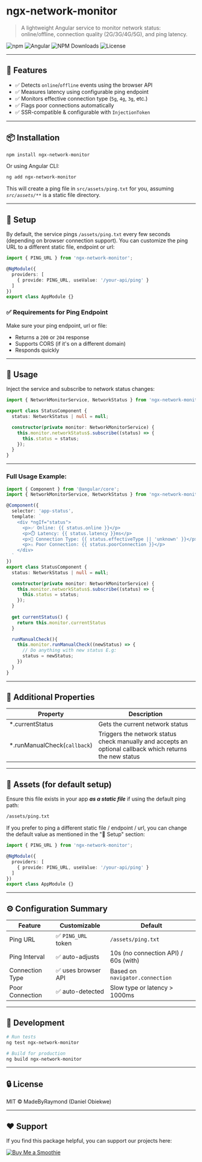 # ngx-network-monitor

> A lightweight Angular service to monitor network status: online/offline, connection quality (2G/3G/4G/5G), and ping latency.

![npm](https://img.shields.io/npm/v/ngx-network-monitor)
![Angular](https://img.shields.io/badge/angular-compatible-brightgreen)
![NPM Downloads](https://img.shields.io/npm/d18m/ngx-network-monitor)
![License](https://img.shields.io/npm/l/ngx-network-monitor)

---

## 🚀 Features

- ✅ Detects `online`/`offline` events using the browser API
- ✅ Measures latency using configurable ping endpoint
- ✅ Monitors effective connection type (`5g`, `4g`, `3g`, etc.)
- ✅ Flags poor connections automatically
- ✅ SSR-compatible & configurable with `InjectionToken`

---

## 📦 Installation

```bash
npm install ngx-network-monitor
```
Or using Angular CLI:

```bash
ng add ngx-network-monitor
```
This will create a ping file in `src/assets/ping.txt` for you, assuming _`src/assets/**`_ is a static file directory.

---

## 🔧 Setup
By default, the service pings `/assets/ping.txt` every few seconds (depending on browser connection support). You can customize the ping URL to a different static file, endpoint or url:

```ts
import { PING_URL } from 'ngx-network-monitor';

@NgModule({
  providers: [
    { provide: PING_URL, useValue: '/your-api/ping' }
  ]
})
export class AppModule {}
```

### ✅ Requirements for Ping Endpoint
Make sure your ping endpoint, url or file:
- Returns a `200` or `204` response
- Supports CORS (if it's on a different domain)
- Responds quickly

---

## 🧠 Usage

Inject the service and subscribe to network status changes:
```ts
import { NetworkMonitorService, NetworkStatus } from 'ngx-network-monitor';

export class StatusComponent {
  status: NetworkStatus | null = null;

  constructor(private monitor: NetworkMonitorService) {
    this.monitor.networkStatus$.subscribe((status) => {
      this.status = status;
    });
  }
}
```

---

### Full Usage Example:
```ts
import { Component } from '@angular/core';
import { NetworkMonitorService, NetworkStatus } from 'ngx-network-monitor';

@Component({
  selector: 'app-status',
  template: `
    <div *ngIf="status">
      <p>✅ Online: {{ status.online }}</p>
      <p>⏱️ Latency: {{ status.latency }}ms</p>
      <p>📶 Connection Type: {{ status.effectiveType || 'unknown' }}</p>
      <p>⚠️ Poor Connection: {{ status.poorConnection }}</p>
    </div>
  `
})
export class StatusComponent {
  status: NetworkStatus | null = null;

  constructor(private monitor: NetworkMonitorService) {
    this.monitor.networkStatus$.subscribe((status) => {
      this.status = status;
    });
  }
  
  get currentStatus() {
    return this.monitor.currentStatus
  }

  runManualCheck(){
    this.monitor.runManualCheck((newStatus) => {
      // Do anything with new status E.g:
      status = newStatus;
    })
  }
}
```

---

## 🔑 Additional Properties 

| Property                      | Description                                               |
| ----------------------------- | --------------------------------------------------------- |
| *.currentStatus               | Gets the current network status                           |
| *.runManualCheck(`callback`)  | Triggers the network status check manually and accepts an optional callback which returns the new status |

---

## 📁 Assets (for default setup)
Ensure this file exists in your app **_as a static file_** if using the default ping path:
```bash
/assets/ping.txt
```

If you prefer to ping a different static file / endpoint / url, you can change the default value as mentioned in the "🔧 Setup" section: 

```ts
import { PING_URL } from 'ngx-network-monitor';

@NgModule({
  providers: [
    { provide: PING_URL, useValue: '/your-api/ping' }
  ]
})
export class AppModule {}
```
---

## ⚙️ Configuration Summary

| Feature         | Customizable       | Default                              |
| --------------- | ------------------ | ------------------------------------ |
| Ping URL        | ✅ `PING_URL` token | `/assets/ping.txt`              |
| Ping Interval   | ✅ auto-adjusts     | 10s (no connection API) / 60s (with) |
| Connection Type | ✅ uses browser API | Based on `navigator.connection`      |
| Poor Connection | ✅ auto-detected    | Slow type or latency > 1000ms        |

---

## 🧪 Development

```bash
# Run tests
ng test ngx-network-monitor

# Build for production
ng build ngx-network-monitor
```

---

## 🔒 License

MIT © MadeByRaymond (Daniel Obiekwe)

---

## ❤️ Support

If you find this package helpful, you can support our projects here:

[![Buy Me a Smoothie](https://img.buymeacoffee.com/button-api/?text=Buy%20Me%20a%20Smoothie&emoji=🍹&slug=MadeByRaymond&button_colour=FFDD00&font_colour=000000&font_family=Comic&outline_colour=000000&coffee_colour=ffffff)](https://www.buymeacoffee.com/MadeByRaymond)
